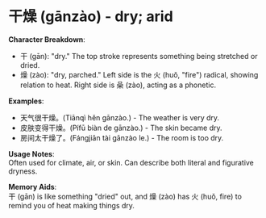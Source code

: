# **干燥 (gānzào) - dry; arid**

**Character Breakdown**:  
- 干 (gān): "dry." The top stroke represents something being stretched or dried.  
- 燥 (zào): "dry, parched." Left side is the 火 (huǒ, "fire") radical, showing relation to heat. Right side is 喿 (zào), acting as a phonetic.

**Examples**:  
- 天气很干燥。(Tiānqì hěn gānzào.) - The weather is very dry.  
- 皮肤变得干燥。(Pífū biàn de gānzào.) - The skin became dry.  
- 房间太干燥了。(Fángjiān tài gānzào le.) - The room is too dry.

**Usage Notes**:  
Often used for climate, air, or skin. Can describe both literal and figurative dryness.

**Memory Aids**:  
干 (gān) is like something "dried" out, and 燥 (zào) has 火 (huǒ, fire) to remind you of heat making things dry.